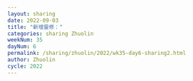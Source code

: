 ```yaml
---
layout: sharing
date: 2022-09-03
title: "新增靈修："
categories: sharing Zhuolin
weekNum: 35
dayNum: 6
permalink: /sharing/zhuolin/2022/wk35-day6-sharing2.html
author: Zhuolin
cycle: 2022
---  
```

